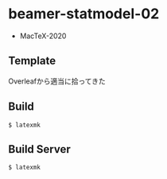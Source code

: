 # beamer-statmodel-02

- MacTeX-2020


## Template

Overleafから適当に拾ってきた


## Build

```
$ latexmk
```


## Build Server

```
$ latexmk
```


